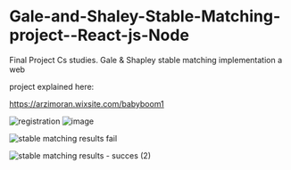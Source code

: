 # Gale-and-Shaley-Stable-Matching-project--React-js-Node
Final Project Cs studies. Gale &amp; Shapley stable matching implementation a web 

project explained here: 

https://arzimoran.wixsite.com/babyboom1


![registration](https://user-images.githubusercontent.com/33985065/189394192-ecead6c0-633b-46a9-906d-97b49951ac0b.jpeg)
![image](https://user-images.githubusercontent.com/33985065/189394305-6d53063e-3480-4486-8045-cbf2dbbcb474.png)



![stable matching results fail](https://user-images.githubusercontent.com/33985065/189395588-2acb5307-6153-4c1d-90d4-5f06532c316a.jpeg)

![stable matching results - succes (2)](https://user-images.githubusercontent.com/33985065/189395269-32091d6a-cecb-4fbd-9ee2-22166226537d.jpeg)
